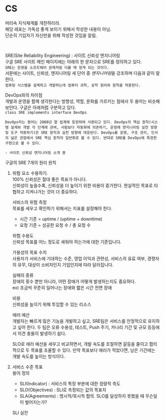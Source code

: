 # CS

머리속 지식체계를 개찬하리라.  
해당 레포는 가독성 좋게 보이기 위해서 작성한 내용이 아님.  
단순히 기입자가 자신만을 위해 작성한 것임을 알림.

<br>

SRE(Site Reliability Engineering) : 사이트 신뢰성 엔지니어링  
구글 SRE 사이트 메인 페이지에는 아래의 한 문자으로 SRE를 정의하고 있다.  
`SRE는 운영을 소프트웨어 문제처럼 다룰 때 얻게 되는 것이다.`  
서문에는 사이트, 신뢰성, 엔지니어링 세 단어 중 *엔지니어링*을 강조하며 다음과 같이 말한다.  
`컴퓨팅 시스템을 설계하고 개발하는데 컴퓨터 과학, 공학 원리와 원칙을 적용한다.`

DevOps와의 차이점  
개발과 운영을 함께 생각한다는 방향성, 역할, 문화를 가르키는 점에서 두 용어는 비슷해 보인다. 구글은 아래처럼 구분하고 있다.  
`class SRE implements interface DevOps`

```
DevOps라는 용어는 2008년 말 업계에 등장하여 사용되고 있다. DevOps의 핵심 원칙(시스템 설계와 개발 각 단계에 관여, 사람보다 자동화에 의존하기, 운영에 엔지니어링 실천 방향 및 도구 적용하기)은 SRE 원칙과 실천 방향에 대응된다. DevOps를 운영, 구조 관리, 인사의 넓은 관점에서 SRE 핵심 원칙의 일반화로 볼 수 있다. 반대로 SRE를 DevOps에 특정한 구현으로 볼 수 있다.

- 사이트 신뢰성 엔지니어링 소개 중
```

구글의 SRE 7개의 원리 원칙

1. 위험 요소 수용하기.  
   100% 신뢰성은 절대 좋은 목표가 아니다.  
   신뢰성이 높을수록, 신뢰성을 더 높이기 위한 비용이 증가한다. 현실적인 목표로 타협하고 지켜나가는 것이 더 중요하다.

   서비스의 위험 측정  
   목표를 세우고 확인하기 위해서는 지표를 설정해야 한다.

   - 시간 기준 = uptime / (uptime + downtime)
   - 요청 기준 = 성공한 요청 수 / 총 요청 수

   위험 수용도  
    신뢰성 목표를 어느 정도로 세워야 하는가에 대한 기준입니다.

   가용성의 목표 수치  
    사용자가 서비스에 기대하는 수준, 영업 이익과 관련성, 서비스의 유료 여부, 경쟁자의 유무, 대상이 소비자인지 기업인지에 따라 달라집니다.

   실패의 종류  
    장애의 횟수 뿐만 아니라, 어떤 장애가 어떻게 발생하는지도 중요하다.  
    ex) 조금씩 꾸준히 일어나는 장애와 짧은 시간 전면 장애

   비용  
    신뢰성을 높이기 위해 투입할 수 있는 리소스

   에러 예산  
    개발자는 빠르게 많은 기능을 개발하고 싶고, SRE팀은 서비스를 안정적으로 유지하고 싶어 한다. 두 팀은 오류 수용성, 테스트, Push 주기, 카나리 기간 및 규모 등등에서 의견 충돌이 발생하기 쉽다.

   SLO로 에러 예산을 세우고 비교하면서, 개발 속도를 조절하면 갈등을 줄이고 합리적으로 두 목표를 조율할 수 있다. 만약 목표보다 에러가 적었다면, 남은 기간에는 개발 속도를 높이는 방식이다.

2. 서비스 수준 목표  
   용어 정의

   - SLI(Indicator) : 서비스의 특정 부분에 대한 정량적 측도
   - SLO(Objectives) : SLI로 측정되는 값의 목표치
   - SLA(Agreements) : 명시적/묵시적 합의. SLO를 달성하지 못했을 때 무슨일이 벌어지는가?

   SLI 실전
